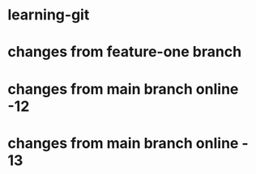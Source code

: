 # learning-git
# changes from feature-one branch
# changes from main branch online -12
# changes from main branch online - 13
